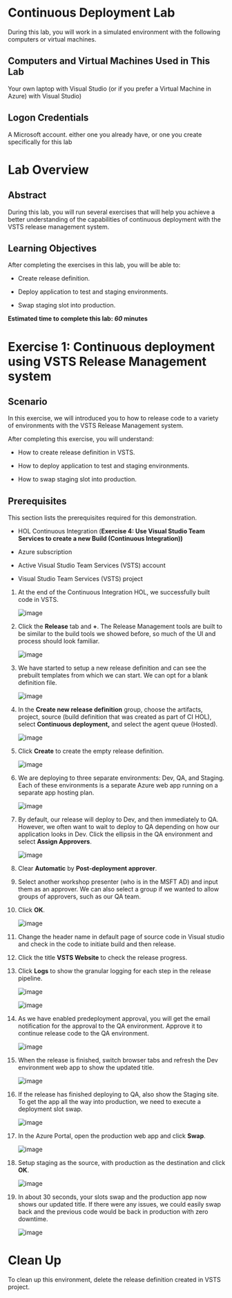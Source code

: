 # Continuous Deployment Lab

During this lab, you will work in a simulated environment with the following computers or virtual machines.

## Computers and Virtual Machines Used in This Lab

Your own laptop with Visual Studio (or if you prefer a Virtual Machine in Azure) with Visual Studio)

## Logon Credentials

A Microsoft account. either one you already have, or one you create specifically for this lab

# Lab Overview

## Abstract

During this lab, you will run several exercises that will help you achieve a better understanding of the capabilities of continuous deployment with the VSTS release management system.

## Learning Objectives

After completing the exercises in this lab, you will be able to:

-   Create release definition.

-   Deploy application to test and staging environments.

-   Swap staging slot into production.

**Estimated time to complete this lab: *60* minutes**

# Exercise 1: Continuous deployment using VSTS Release Management system

## Scenario

In this exercise, we will introduced you to how to release code to a variety of environments with the VSTS Release Management system.

After completing this exercise, you will understand:

-   How to create release definition in VSTS.

-   How to deploy application to test and staging environments.

-   How to swap staging slot into production.

## Prerequisites

This section lists the prerequisites required for this demonstration.

-   HOL Continuous Integration (**Exercise 4: Use Visual Studio Team Services to create a new Build (Continuous Integration))**

-   Azure subscription

-   Active Visual Studio Team Services (VSTS) account

-   Visual Studio Team Services (VSTS) project

1. At the end of the Continuous Integration HOL, we successfully built code in VSTS.

    ![image](./media/image1.png)

1. Click the **Release** tab and **+**. The Release Management tools are built to be similar to the build tools we showed before, so much of the UI and process should look familiar.

    ![image](./media/image2.png)

1. We have started to setup a new release definition and can see the prebuilt templates from which we can start. We can opt for a blank definition file.

    ![image](./media/image3.png)

1. In the **Create new release definition** group, choose the artifacts, project, source (build definition that was created as part of CI HOL), select **Continuous deployment,** and select the agent queue (Hosted).

    ![image](./media/image4.png)

1. Click **Create** to create the empty release definition.

    ![image](./media/image5.png)

1. We are deploying to three separate environments: Dev, QA, and Staging. Each of these environments is a separate Azure web app running on a separate app hosting plan.

    ![image](./media/image6.png)

1. By default, our release will deploy to Dev, and then immediately to QA. However, we often want to wait to deploy to QA depending on how our application looks in Dev. Click the ellipsis in the QA environment and select **Assign Approvers**.

    ![image](./media/image7.png)

1. Clear **Automatic** by **Post-deployment approver**.

1. Select another workshop presenter (who is in the MSFT AD) and input them as an approver. We can also select a group if we wanted to allow groups of approvers, such as our QA team.

1. Click **OK**.

    ![image](./media/image8.png)

1. Change the header name in default page of source code in Visual studio and check in the code to initiate build and then release.

1. Click the title **VSTS Website** to check the release progress.

1. Click **Logs** to show the granular logging for each step in the release pipeline.

    ![image](./media/image9.png)

    ![image](./media/image10.png)

1. As we have enabled predeployment approval, you will get the email notification for the approval to the QA environment. Approve it to continue release code to the QA environment.

    ![image](./media/image11.png)

1. When the release is finished, switch browser tabs and refresh the Dev environment web app to show the updated title.

    ![image](./media/image12.png)

1. If the release has finished deploying to QA, also show the Staging site. To get the app all the way into production, we need to execute a deployment slot swap.

    ![image](./media/image12.png)

1. In the Azure Portal, open the production web app and click **Swap**.

    ![image](./media/image13.png)

1. Setup staging as the source, with production as the destination and click **OK**.

    ![image](./media/image14.png)

1. In about 30 seconds, your slots swap and the production app now shows our updated title. If there were any issues, we could easily swap back and the previous code would be back in production with zero downtime.

    ![image](./media/image15.png)

# Clean Up

To clean up this environment, delete the release definition created in VSTS project.
